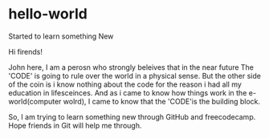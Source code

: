 # hello-world
Started to learn something New

Hi firends!

John here, I am a perosn who strongly beleives that in the near future The 'CODE' is going to rule over the world in a physical sense.
But the other side of the coin is i know nothing about the code for the reason i had all my education in lifesceinces.
And as i came to know how things work in the e-world(computer wolrd), I came to know that the 'CODE'is the building block.

So, I am trying to learn something new through GitHub and freecodecamp. Hope friends in Git will help me through. 
